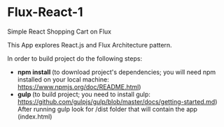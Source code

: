 Flux-React-1
============

Simple React Shopping Cart on Flux

This App explores React.js and Flux Architecture pattern.

In order to build project do the following steps: <br />
 - <b> npm install </b> (to download project's dependencies; you will need npm installed on your local machine: https://www.npmjs.org/doc/README.html) <br />
 - <b> gulp </b> (to build project; you need to install gulp: https://github.com/gulpjs/gulp/blob/master/docs/getting-started.md) <br />
 After running gulp look for /dist folder that will contain the app (index.html)